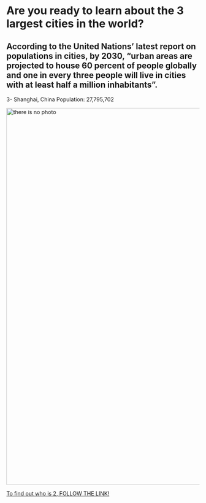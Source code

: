 # <!DOCTYPE html>
<html>
  <head>  
<meta charset="utf-8">
<title> TOP 3 largest cities in the world </title>
   </head>  
     <body>
      <h1> Are you ready to learn about the 3 largest cities in the world? </h1>
      <h2> According to the United Nations’ latest report on populations in cities, by 2030, “urban areas are projected to house 60 percent of people globally and one in every three people will live in cities with at least half a million inhabitants”.  </h2>

   <p>
 3- Shanghai, China 
 Population: 27,795,702
   </p>

   <img src="https://images.adsttc.com/media/images/5bfc/1c71/08a5/e51c/3500/04ac/slideshow/Shanghai_shutterstock_1239377482.jpg?1543248992" alt="there is no photo" width="770" height="983">

   <a href="newpage.html" target="_blank" > To find out who is 2, FOLLOW THE LINK! </a>
    </body>
</html>
